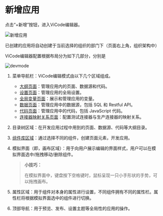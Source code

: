 # 新增应用

点击“+新增”按钮，进入ViCode编辑器。

![新增应用](https://docimages.blob.core.chinacloudapi.cn/images/Kris/Apps/createpanel20210326.png)

已创建的应用将自动创建于当前选择的组织的部门下（页面右上角，组织架构中）

ViCode编辑器配置根据布局分为如下几部分，分别是

![devmode](https://docimages.blob.core.chinacloudapi.cn/images/Kris/Apps/paneluserinterface20210422.png)

1. 菜单导航栏：ViCode编辑模式由以下几个区域组成。

    - [大纲页面](../devApps/appsedit/PageSetting.md)：管理应用内的页面、数据源和代码。
    - [设置页面](../devApps/appsedit/BasicSetting.md)：管理应用的全局设置。
    - [全局变量页面](../devApps/appsedit/variable.md)：展示和管理应用的变量。
    - [数据页面](../devApps/appsedit/datasource.md)：管理应用中的数据源，包括 SQL 和 Restful API。
    - [代码页面](../devApps/appsedit/executecode.md)：管理应用中的代码，包括 JavaScript 代码。
    - [连接器映射关系页面](../devApps/appsedit/connector.md)：配置测试连接器与生产连接器的映射关系。
2. 目录树区域：在开发应用过程中用到的页面、数据源、代码等大纲目录。
3. [组件库区域](../devApps/appsedit/component/aboutComponent.md)：通过选择不同的组件，创建页面元素，开发应用。
4. 模拟界面（即，画布区域）：用于向用户展示编辑的界面样式，用户可以在模拟界面选中/拖拽移动/删除组件。

   >**小技巧：**
   >
   >在模拟界面中，键盘按下空格键时，鼠标呈现一只小手形状的手势，可以拖拽画布。

5. 属性区域：用于组件对本身的属性进行设置，不同组件拥有不同的属性栏。属性栏将根据模拟界面选中的组件进行切换。
6. 顶部导航：用于预览、发布、设置主题等全局性的应用的操作。
